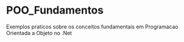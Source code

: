 # POO_Fundamentos
Exemplos praticos sobre os conceitos fundamentais em Programacao Orientada a Objeto no .Net
